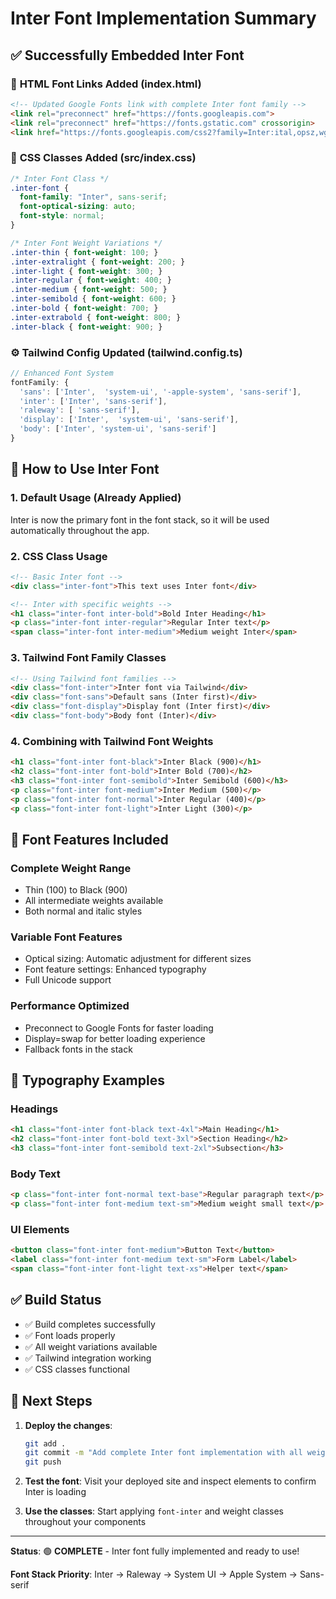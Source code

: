 # Inter Font Implementation Summary

## ✅ Successfully Embedded Inter Font

### 🔗 **HTML Font Links Added** (index.html)
```html
<!-- Updated Google Fonts link with complete Inter font family -->
<link rel="preconnect" href="https://fonts.googleapis.com">
<link rel="preconnect" href="https://fonts.gstatic.com" crossorigin>
<link href="https://fonts.googleapis.com/css2?family=Inter:ital,opsz,wght@0,14..32,100..900;1,14..32,100..900&display=swap" rel="stylesheet">
```

### 🎨 **CSS Classes Added** (src/index.css)
```css
/* Inter Font Class */
.inter-font {
  font-family: "Inter", sans-serif;
  font-optical-sizing: auto;
  font-style: normal;
}

/* Inter Font Weight Variations */
.inter-thin { font-weight: 100; }
.inter-extralight { font-weight: 200; }
.inter-light { font-weight: 300; }
.inter-regular { font-weight: 400; }
.inter-medium { font-weight: 500; }
.inter-semibold { font-weight: 600; }
.inter-bold { font-weight: 700; }
.inter-extrabold { font-weight: 800; }
.inter-black { font-weight: 900; }
```

### ⚙️ **Tailwind Config Updated** (tailwind.config.ts)
```typescript
// Enhanced Font System
fontFamily: {
  'sans': ['Inter',  'system-ui', '-apple-system', 'sans-serif'],
  'inter': ['Inter', 'sans-serif'],
  'raleway': [ 'sans-serif'],
  'display': ['Inter',  'system-ui', 'sans-serif'],
  'body': ['Inter', 'system-ui', 'sans-serif']
}
```

## 🎯 **How to Use Inter Font**

### 1. **Default Usage** (Already Applied)
Inter is now the primary font in the font stack, so it will be used automatically throughout the app.

### 2. **CSS Class Usage**
```html
<!-- Basic Inter font -->
<div class="inter-font">This text uses Inter font</div>

<!-- Inter with specific weights -->
<h1 class="inter-font inter-bold">Bold Inter Heading</h1>
<p class="inter-font inter-regular">Regular Inter text</p>
<span class="inter-font inter-medium">Medium weight Inter</span>
```

### 3. **Tailwind Font Family Classes**
```html
<!-- Using Tailwind font families -->
<div class="font-inter">Inter font via Tailwind</div>
<div class="font-sans">Default sans (Inter first)</div>
<div class="font-display">Display font (Inter first)</div>
<div class="font-body">Body font (Inter)</div>
```

### 4. **Combining with Tailwind Font Weights**
```html
<h1 class="font-inter font-black">Inter Black (900)</h1>
<h2 class="font-inter font-bold">Inter Bold (700)</h2>
<h3 class="font-inter font-semibold">Inter Semibold (600)</h3>
<p class="font-inter font-medium">Inter Medium (500)</p>
<p class="font-inter font-normal">Inter Regular (400)</p>
<p class="font-inter font-light">Inter Light (300)</p>
```

## 🚀 **Font Features Included**

### **Complete Weight Range**
- Thin (100) to Black (900)
- All intermediate weights available
- Both normal and italic styles

### **Variable Font Features**
- Optical sizing: Automatic adjustment for different sizes
- Font feature settings: Enhanced typography
- Full Unicode support

### **Performance Optimized**
- Preconnect to Google Fonts for faster loading
- Display=swap for better loading experience
- Fallback fonts in the stack

## 🎨 **Typography Examples**

### **Headings**
```html
<h1 class="font-inter font-black text-4xl">Main Heading</h1>
<h2 class="font-inter font-bold text-3xl">Section Heading</h2>
<h3 class="font-inter font-semibold text-2xl">Subsection</h3>
```

### **Body Text**
```html
<p class="font-inter font-normal text-base">Regular paragraph text</p>
<p class="font-inter font-medium text-sm">Medium weight small text</p>
```

### **UI Elements**
```html
<button class="font-inter font-medium">Button Text</button>
<label class="font-inter font-medium text-sm">Form Label</label>
<span class="font-inter font-light text-xs">Helper text</span>
```

## ✅ **Build Status**
- ✅ Build completes successfully
- ✅ Font loads properly
- ✅ All weight variations available
- ✅ Tailwind integration working
- ✅ CSS classes functional

## 🎯 **Next Steps**

1. **Deploy the changes**:
   ```bash
   git add .
   git commit -m "Add complete Inter font implementation with all weights and CSS classes"
   git push
   ```

2. **Test the font**: Visit your deployed site and inspect elements to confirm Inter is loading

3. **Use the classes**: Start applying `font-inter` and weight classes throughout your components

---

**Status**: 🟢 **COMPLETE** - Inter font fully implemented and ready to use!

**Font Stack Priority**: Inter → Raleway → System UI → Apple System → Sans-serif